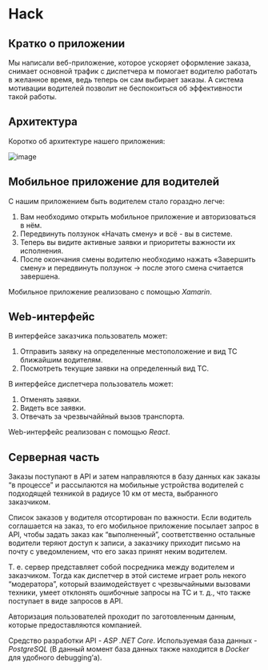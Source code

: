 # Hack
## Кратко о приложении
Мы написали веб-приложение, которое ускоряет оформление заказа, снимает основной трафик с диспетчера м помогает водителю работать в желанное время, ведь теперь он сам выбирает заказы. А система мотивации водителей позволит не беспокоиться об эффективности такой работы.
## Архитектура
Коротко об архитектуре нашего приложения:

![image](https://user-images.githubusercontent.com/63101279/196017996-cc9bc8d4-e772-4a4b-954f-1907fac58806.png)

## Мобильное приложение для водителей
С нашим приложением быть водителем стало гораздно легче:

1) Вам необходимо открыть мобильное приложение и авторизоваться в нём.
2) Передвинуть ползунок «Начать смену» и всё - вы в системе.
3) Теперь вы видите активные заявки и приоритеты важности их исполнения.
4) После окончания смены водителю необходимо нажать «Завершить смену» и передвинуть ползунок -> после этого смена считается завершена.

Мобильное приложение реализовано с помощью *Xamarin*.
## Web-интерфейс
В интерфейсе заказчика пользователь может:

1) Отправить заявку на определенные местоположение и вид ТС ближайшим водителям.
2) Посмотреть текущие заявки на определенный вид ТС.

В интерфейсе диспетчера пользователь может:

1) Отменять заявки.
2) Видеть все заявки.
3) Отвечать за чрезвычаййный вызов транспорта.

Web-интерфейс реализован с помощью *React*.
## Серверная часть
Заказы поступают в API и затем направляются в базу данных как заказы “в процессе” и рассылаются на мобильные устройства водителей с подходящей техникой в радиусе 10 км от места, выбранного заказчиком.

Список заказов у водителя отсортирован по важности. Если водитель соглашается на заказ, то его мобильное приложение посылает запрос в API, чтобы задать заказ как “выполненный”, соответственно остальные водители теряют доступ к записи, а заказчику приходит письмо на почту с уведомлением, что его заказ принят неким водителем.

Т. е. сервер представляет собой посредника между водителем и заказчиком. Тогда как диспетчер в этой системе играет роль некого “модератора”, который взаимодействует с чрезвычайными вызовами техники, умеет отклонять ошибочные запросы на ТС и т. д., что также поступает в виде запросов в API.

Авторизация пользователей проходит по заготовленным данным, которые предоставляются компанией.

Средство разработки API - *ASP .NET Core*. Используемая база данных - *PostgreSQL* (В данный момент база данных также находится в *Docker* для удобного debugging’а).
